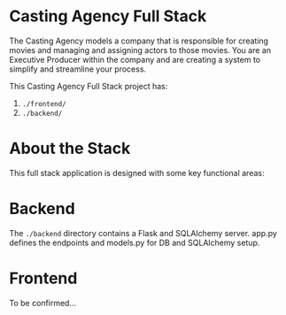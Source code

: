 # Casting Agency Full Stack
The Casting Agency models a company that is responsible for creating movies and managing and assigning actors to those movies. You are an Executive Producer within the company and are creating a system to simplify and streamline your process.

This Casting Agency Full Stack project has:
1. `./frontend/`
2. `./backend/`

# About the Stack
This full stack application is designed with some key functional areas:

# Backend
The `./backend` directory contains a Flask and SQLAlchemy server. app.py defines the endpoints and models.py for DB and SQLAlchemy setup.

# Frontend
To be confirmed...